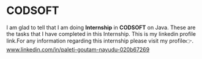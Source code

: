 # CODSOFT
I am glad to tell that I am doing **Internship** in **CODSOFT** on Java.
These are the tasks that I have completed in this Internship.
This is my linkedin profile link.For any information regarding this internship please visit my profile👉.
www.linkedin.com/in/paleti-goutam-nayudu-020b67269
